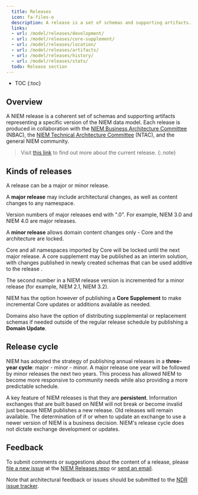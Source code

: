 ```yaml
---
  title: Releases
  icon: fa-files-o
  description: A release is a set of schemas and supporting artifacts.
  links:
  - url: /model/releases/development/
  - url: /model/releases/core-supplement/
  - url: /model/releases/location/
  - url: /model/releases/artifacts/
  - url: /model/releases/history/
  - url: /model/releases/stats/
  todo: Release section
---
```


- TOC
{:toc}

## Overview

A NIEM release is a coherent set of schemas and supporting artifacts representing a specific version of the NIEM data model.  Each release is produced in collaboration with the [NIEM Business Architecture Committee](site.data.links.nbac) (NBAC), the [NIEM Technical Architecture Committee](site.data.links.ntac) (NTAC), and the general NIEM community.

> Visit [this link](../../niem-releases/) to find out more about the current release.
{:.note}

## Kinds of releases

A release can be a major or minor release.  

A **major release** may include architectural changes, as well as content changes to any namespace.

Version numbers of major releases end with ".0".  For example, NIEM 3.0 and NIEM 4.0 are major releases.

A **minor release** allows domain content changes only - Core and the architecture are locked.

Core and all namespaces imported by Core will be locked until the next major release. A core supplement may be published as an interim solution, with changes published in newly created schemas that can be used additive to the release .

The second number in a NIEM release version is incremented for a minor release (for example, NIEM 2.1, NIEM 3.2).

NIEM has the option however of publishing a **Core Supplement** to make incremental Core updates or additions available as needed.

Domains also have the option of distributing supplemental or replacement schemas if needed outside of the regular release schedule by publishing a **Domain Update**.

## Release cycle

NIEM has adopted the strategy of publishing annual releases in a **three-year cycle**: major - minor - minor.  A major release one year will be followed by minor releases the next two years.  This process has allowed NIEM to become more responsive to community needs while also providing a more predictable schedule.

A key feature of NIEM releases is that they are **persistent**.  Information exchanges that are built based on NIEM will not break or become invalid just because NIEM publishes a new release.  Old releases will remain available.  The determination of if or when to update an exchange to use a newer version of NIEM is a business decision.  NIEM's release cycle does not dictate exchange development or updates.

## Feedback

To submit comments or suggestions about the content of a release, please [file a new issue](site.data.links.release_issues) at the [NIEM Releases repo](site.data.links.release_repo) or [send an email](mailto:niem-comments@lists.gatech.edu).

Note that architectural feedback or issues should be submitted to the [NDR issue tracker](site.data.links.ndr_issues).
